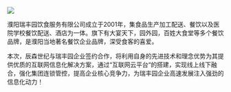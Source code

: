 ![](/UploadFile/2016330155117475.jpg)

濮阳瑞丰园饮食服务有限公司成立于2001年，集食品生产加工配送、餐饮以及医院学校餐饮配送、酒店为一体。旗下有大宴天下，园外园，百姓大食堂等多个餐饮品牌，是濮阳当地著名餐饮企业品牌，深受食客的喜爱。

本次，辰森世纪与瑞丰园企业签约合作，将利用自身的先进技术和理念优势为其提供优质的互联网信息化解决方案，通过“互联网云平台“的搭建，实现线上线下融合，强化集团连锁管控，提高企业核心竞争力，为瑞丰园企业高速发展注入强劲的信息化动力！

